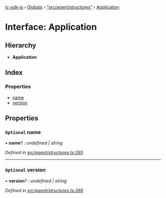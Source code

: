 [lc-sdk-js](../README.md) › [Globals](../globals.md) › ["src/agent/structures"](../modules/_src_agent_structures_.md) › [Application](_src_agent_structures_.application.md)

# Interface: Application

## Hierarchy

* **Application**

## Index

### Properties

* [name](_src_agent_structures_.application.md#optional-name)
* [version](_src_agent_structures_.application.md#optional-version)

## Properties

### `Optional` name

• **name**? : *undefined | string*

*Defined in [src/agent/structures.ts:265](https://github.com/livechat/lc-sdk-js/blob/38eeefe/src/agent/structures.ts#L265)*

___

### `Optional` version

• **version**? : *undefined | string*

*Defined in [src/agent/structures.ts:266](https://github.com/livechat/lc-sdk-js/blob/38eeefe/src/agent/structures.ts#L266)*
